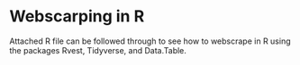 # Webscarping in R

Attached R file can be followed through to see how to webscrape in R using the packages Rvest, Tidyverse, and Data.Table.
